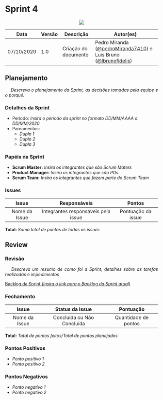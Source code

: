 # **Sprint 4**

<div style="display: flex; justify-content: center; align-items:center;">
    <img src="https://unbarqdsw.github.io/2020.1_G11_SYA/assets/sprints/sprint.png">
</div>

| Data | Versão | Descrição | Autor(es) |
| ---- | ------ | --------- | --------- |
| 07/10/2020 | 1.0 | Criação do documento | Pedro Miranda ([@pedroMiranda7410](https://github.com/pedroMiranda7410)) e Luis Bruno ([@lbrunofidelis](https://github.com/lbrunofidelis)) |

## Planejamento
<p align="justify">&emsp;
<i>Descreva o planejamento da Sprint, as decisões tomadas pela equipe e o porquê.</i>
</p>

### Detalhes da Sprint

* Período: _Insira o período da sprint no formato DD/MM/AAAA a DD/MM/2020_
* Pareamentos: 
  - _Dupla 1_
  - _Dupla 2_
  - _Dupla 3_

### Papéis na Sprint
* **Scrum Master:** _Insira os integrantes que são Scrum Maters_
* **Product Manager:** _Insira os integrantes que são POs_
* **Scrum Team:** _Insira os integrantes que fazem parte do Scrum Team_

### Issues
| Issue | Responsáveis | Pontos |
|:-:|:-:|:-:|
| Nome da Issue | Integrantes responsáveis pela issue | Pontuação da issue |

**Total:** _Soma total de pontos de todas as issues_

## Review

### Revisão
<p align="justify">&emsp;
<i>Descreva um resumo de como foi a Sprint, detalhes sobre as tarefas realizadas e impedimentos</i>
</p>

<a href="https://github.com/UnBArqDsw/2020.1_G11_SYA/milestone/5">
  Backlog da Sprint <i>(Insira o link para o Backlog da Sprint atual)</i>
</a><br/>

### Fechamento
|                                                Issue                        |        Status da Issue       |       Pontuação      |
|:---------------------------------------------------------------------------:|:----------------------------:|:--------------------:|
|                                           Nome da Issue                     |  Concluída ou Não Concluída  | Quantidade de pontos |

**Total:** _Total de pontos feitos/Total de pontos planejados_

### Pontos Positivos
* _Ponto positivo 1_
* _Ponto positivo 2_

### Pontos Negativos
* _Ponto negativo 1_
* _Ponto negativo 2_


